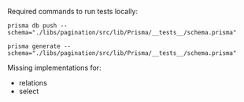 Required commands to run tests locally:

`prisma db push --schema="./libs/pagination/src/lib/Prisma/__tests__/schema.prisma"`

`prisma generate --schema="./libs/pagination/src/lib/Prisma/__tests__/schema.prisma"`

Missing implementations for:
- relations
- select
